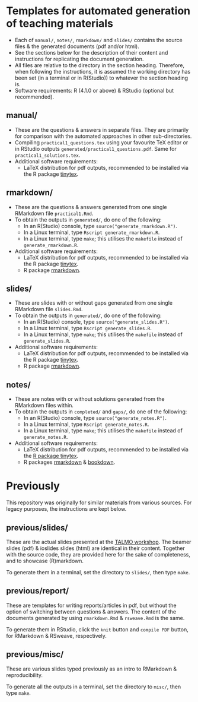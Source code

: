 # Templates for automated generation of teaching materials 

* Each of `manual/`, `notes/`, `rmarkdown/` and `slides/` contains the source files & the generated documents (pdf and/or html).
* See the sections below for the description of their content and instructions for replicating the document generation.
* All files are relative to the directory in the section heading. Therefore, when following the instructions, it is assumed the working directory has been set (in a terminal or in R(Studio)) to whatever the section heading is.
* Software requirements: R (4.1.0 or above) & RStudio (optional but recommended).

## manual/

* These are the questions & answers in separate files. They are primarily for comparison with the automated approaches in other sub-directories.
* Compiling `practical1_questions.tex` using your favourite TeX editor or in RStudio outputs `generated/practical1_questions.pdf`. Same for `practical1_solutions.tex`.
* Additional software requirements:
  - LaTeX distribution for pdf outputs, recommended to be installed via the R package [tinytex](https://cran.r-project.org/package=tinytex). 

## rmarkdown/

* These are the questions & answers generated from one single RMarkdown file `practical1.Rmd`.
* To obtain the outputs in `generated/`, do one of the following:
  - In an R(Studio) console, type `source("generate_rmarkdown.R")`.
  - In a Linux terminal, type `Rscript generate_rmarkdown.R`.
  - In a Linux terminal, type `make`; this utilises the `makefile` instead of `generate_rmarkdown.R`.
* Additional software requirements:
  - LaTeX distribution for pdf outputs, recommended to be installed via the R package [tinytex](https://cran.r-project.org/package=tinytex).
  - R package [rmarkdown](https://cran.r-project.org/package=rmarkdown).

## slides/

* These are slides with or without gaps generated from one single RMarkdown file `slides.Rmd`.
* To obtain the outputs in `generated/`, do one of the following:
  - In an R(Studio) console, type `source("generate_slides.R")`.
  - In a Linux terminal, type `Rscript generate_slides.R`.
  - In a Linux terminal, type `make`; this utilises the `makefile` instead of `generate_slides.R`.
* Additional software requirements:
  - LaTeX distribution for pdf outputs, recommended to be installed via the R package [tinytex](https://cran.r-project.org/package=tinytex).
  - R package [rmarkdown](https://cran.r-project.org/package=rmarkdown).

## notes/

* These are notes with or without solutions generated from the RMarkdown files within.
* To obtain the outputs in `completed/` and `gaps/`, do one of the following:
  - In an R(Studio) console, type `source("generate_notes.R")`.
  - In a Linux terminal, type `Rscript generate_notes.R`.
  - In a Linux terminal, type `make`; this utilises the `makefile` instead of `generate_notes.R`.
* Additional software requirements:
  - LaTeX distribution for pdf outputs, recommended to be installed via the [R package tinytex](https://cran.r-project.org/package=tinytex).
  - R packages [rmarkdown](https://cran.r-project.org/package=rmarkdown) & [bookdown](https://cran.r-project.org/package=bookdown).

# Previously

This repository was originally for similar materials from various sources. For legacy purposes, the instructions are kept below.

## previous/slides/
These are the actual slides presented at the [TALMO workshop](http://talmo.uk/dayMTFT2021.html). The beamer slides (pdf) & ioslides slides (html) are identical in their content. Together with the source code, they are provided here for the sake of completeness, and to showcase (R)markdown.

To generate them in a terminal, set the directory to `slides/`, then type `make`.

## previous/report/
These are templates for writing reports/articles in pdf, but without the option of switching between questions & answers. The content of the documents generated by using `rmarkdown.Rmd` & `rsweave.Rmd` is the same.

To generate them in RStudio, click the `knit` button and `compile PDF` button, for RMarkdown & RSweave, respectively.

## previous/misc/
These are various slides typed previously as an intro to RMarkdown & reproducibility.

To generate all the outputs in a terminal, set the directory to `misc/`, then type `make`.
